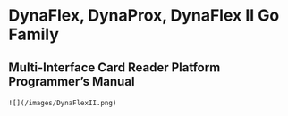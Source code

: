 # DynaFlex, DynaProx, DynaFlex II Go Family

## Multi-Interface Card Reader Platform Programmer’s Manual

    ![](/images/DynaFlexII.png)
